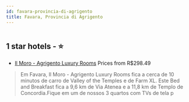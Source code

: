 ```yaml
---
id: favara-provincia-di-agrigento
title: Favara, Provincia di Agrigento
---
```


<center><img src="https://i.travelapi.com/hotels/64000000/63860000/63858800/63858794/c04e0097_z.jpg" alt="" /></center>


##  1 star hotels - ⭐️

-    [Il Moro - Agrigento Luxury Rooms](https://www.hurb.com/br/aud/https://www.hurb.com/br/hotels/favara/il-moro-agrigento-luxury-rooms-HT-PG5X?cmp=18055) Prices from R$298.49
   > Em Favara, Il Moro - Agrigento Luxury Rooms fica a cerca de 10 minutos de carro de Valley of the Temples e de Farm XL.  Este Bed and Breakfast fica a 9,6 km de Via Atenea e a 11,8 km de Templo de Concordia.Fique em um de nossos 3 quartos com TVs de tela p
